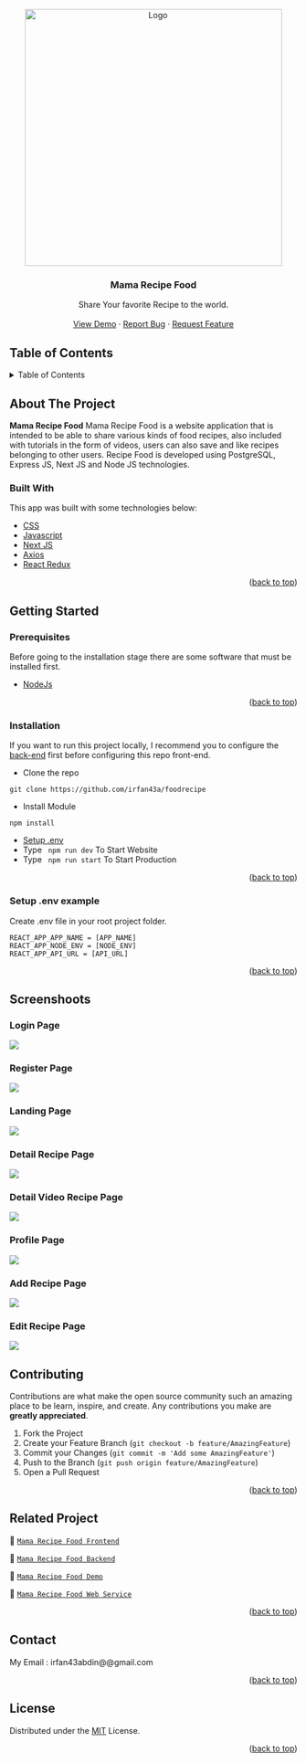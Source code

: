 <div id="top"></div>

<!-- PROJECT LOGO -->
<br />
<div align="center">
  <a href="https://github.com/irfan43a/foodrecipe">
    <img src="https://res.cloudinary.com/hirejob/image/upload/v1659591783/FoodRecipe/pageimage/logofood_shlzbp.jpg" alt="Logo" width="450px">
  </a>

  <h3 align="center">Mama Recipe Food</h3>

  <p align="center">
    Share Your favorite Recipe to the world.
    <br />
    <br />
    <a href="https://foodrecipe-one.vercel.app/">View Demo</a>
    ·
    <a href="https://github.com/irfan43a/foodrecipe">Report Bug</a>
    ·
    <a href="https://github.com/irfan43a/foodrecipe">Request Feature</a>
  </p>
</div>

<!-- TABLE OF CONTENTS -->

## Table of Contents

<details>
  <summary>Table of Contents</summary>
  <ol>
    <li>
      <a href="#about-the-project">About The Project</a>
      <ul>
        <li><a href="#built-with">Built With</a></li>
      </ul>
    </li>
    <li>
      <a href="#getting-started">Getting Started</a>
      <ul>
        <li><a href="#prerequisites">Prerequisites</a></li>
        <li><a href="#installation">Installation</a></li>
        <li><a href="#setup-env-example">Setup .env example</a></li>
      </ul>
    </li>
    <li><a href="#screenshoots">Screenshots</a></li>
    <li><a href="#contributing">Contributing</a></li>
    <li><a href="#related-project">Related Project</a></li>
    <li><a href="#contact">Contact</a></li>
    <li><a href="#license">License</a></li>
  </ol>
</details>

<!-- ABOUT THE PROJECT -->

## About The Project

**Mama Recipe Food** Mama Recipe Food is a website application that is intended to be able to share various kinds of food recipes, also included with tutorials in the form of videos, users can also save and like recipes belonging to other users. Recipe Food is developed using PostgreSQL, Express JS, Next JS and Node JS technologies.

### Built With

This app was built with some technologies below:

- [CSS](https://developer.mozilla.org/en-US/docs/Web/CSS)
- [Javascript](https://www.javascript.com/)
- [Next JS](https://nextjs.org/)
- [Axios](https://axios-http.com/)
- [React Redux](https://react-redux.js.org/introduction/getting-started)

<p align="right">(<a href="#top">back to top</a>)</p>

<!-- GETTING STARTED -->

## Getting Started

### Prerequisites

Before going to the installation stage there are some software that must be installed first.

- [NodeJs](https://nodejs.org/en/download/)

<p align="right">(<a href="#top">back to top</a>)</p>

### Installation

If you want to run this project locally, I recommend you to configure the [back-end](https://github.com/irfan43a/foodrecipe-API) first before configuring this repo front-end.

- Clone the repo

```
git clone https://github.com/irfan43a/foodrecipe
```

- Install Module

```
npm install
```

- <a href="#setup-env">Setup .env</a>
- Type ` npm run dev` To Start Website
- Type ` npm run start` To Start Production

<p align="right">(<a href="#top">back to top</a>)</p>

### Setup .env example

Create .env file in your root project folder.

```
REACT_APP_APP_NAME = [APP_NAME]
REACT_APP_NODE_ENV = [NODE_ENV]
REACT_APP_API_URL = [API_URL]
```

<p align="right">(<a href="#top">back to top</a>)</p>

## Screenshoots

### Login Page

<img src="https://res.cloudinary.com/hirejob/image/upload/v1659495292/FoodRecipe/pageimage/loginfood_rqvtf8.jpg" />

### Register Page

<img src="https://res.cloudinary.com/hirejob/image/upload/v1659495302/FoodRecipe/pageimage/registerfood_ijhz59.jpg" />

### Landing Page

<img src="https://res.cloudinary.com/hirejob/image/upload/v1659668786/FoodRecipe/pageimage/Full_Food_recipe___Home_lwghiw.png" />

### Detail Recipe Page

<img src="https://res.cloudinary.com/hirejob/image/upload/v1659495387/FoodRecipe/pageimage/detailfood_r4cdnn.jpg" />

### Detail Video Recipe Page

<img src="https://res.cloudinary.com/hirejob/image/upload/v1659495398/FoodRecipe/pageimage/videofood_ztb9uc.jpg" />

### Profile Page

<img src="https://res.cloudinary.com/hirejob/image/upload/v1659495380/FoodRecipe/pageimage/profilefood_oxva3i.jpg" />


### Add Recipe Page

<img src="https://res.cloudinary.com/hirejob/image/upload/v1659495429/FoodRecipe/pageimage/addfood_blwaiu.jpg" />

### Edit Recipe Page

<img src="https://res.cloudinary.com/hirejob/image/upload/v1659495429/FoodRecipe/pageimage/addfood_blwaiu.jpg" />

## Contributing

Contributions are what make the open source community such an amazing place to be learn, inspire, and create. Any contributions you make are **greatly appreciated**.

1. Fork the Project
2. Create your Feature Branch (`git checkout -b feature/AmazingFeature`)
3. Commit your Changes (`git commit -m 'Add some AmazingFeature'`)
4. Push to the Branch (`git push origin feature/AmazingFeature`)
5. Open a Pull Request

<p align="right">(<a href="#top">back to top</a>)</p>

## Related Project

:rocket: [`Mama Recipe Food Frontend`](https://github.com/irfan43a/foodrecipe)

:rocket: [`Mama Recipe Food Backend`](https://github.com/irfan43a/foodrecipe-API)

:rocket: [`Mama Recipe Food Demo`](https://foodrecipe-one.vercel.app/)

:rocket: [`Mama Recipe Food Web Service`](https://recipefood-app.herokuapp.com)

<p align="right">(<a href="#top">back to top</a>)</p>

## Contact

My Email : irfan43abdin@@gmail.com

<p align="right">(<a href="#top">back to top</a>)</p>

## License

Distributed under the [MIT](/LICENSE) License.

<p align="right">(<a href="#top">back to top</a>)</p>

